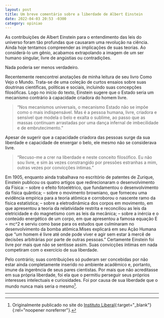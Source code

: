 ```yaml
---
layout: post
title: Um breve comentário sobre a liberdade de Albert Einstein
date: 2022-04-03 20:53 -0300
category: opiniao
---
```


As contribuições de Albert Einstein para o entendimento das leis do universo foram tão profundas que causaram uma revolução na ciência. Ainda hoje tentamos compreender as implicações de suas teorias. Ao considerá-lo um gênio, acabamos extrapolando a imagem de um ser humano singular, livre de angústias ou contradições.

Nada poderia ser menos verdadeiro.

Recentemente reencontrei anotações de minha leitura de seu livro Como Vejo o Mundo. Trata-se de uma coleção de curtos ensaios sobre suas doutrinas científicas, políticas e sociais, incluindo suas concepções filosóficas. Logo no início do texto, Einstein sugere que o Estado seria um mecanismo contrário à capacidade criadora do homem livre.

> “Nos mecanismos universais, o mecanismo Estado não se impõe como o mais indispensável. Mas é a pessoa humana, livre, criadora e sensível que modela o belo e exalta o sublime, ao passo que as massas continuam arrastadas por uma dança infernal de imbecilidade e de embrutecimento.”

Apesar de sugerir que a capacidade criadora das pessoas surge da sua liberdade e capacidade de enxergar o belo, ele mesmo não se considerava livre.

> “Recuso-me a crer na liberdade e neste conceito filosófico. Eu não sou livre, e sim às vezes constrangido por pressões estranhas a mim, outras vezes por convicções íntimas.”

Em 1905, enquanto ainda trabalhava no escritório de patentes de Zurique, Einstein publicou os quatro artigos que redirecionaram o desenvolvimento da Física:
– sobre o efeito fotoelétrico, que fundamentou o desenvolvimento da física quântica;
– sobre o movimento browniano, que forneceu uma evidência empírica para a teoria atômica e corroborou o nascente ramo da física estatística;
– sobre a eletrodinâmica dos corpos em movimento, em que apresentou a teoria da relatividade restrita e reconciliou as leis da eletricidade e do magnetismo com as leis da mecânica;
– sobre a inércia e o conteúdo energético de um corpo, em que apresentou a famosa equação E = mc^2 e serviu como base para os estudos que culminaram no desenvolvimento da bomba atômica.Mises explicará em seu Ação Humana que “um homem é livre até onde pode viver e agir sem estar à mercê de decisões arbitrárias por parte de outras pessoas.” Certamente Einstein foi livre por mais que não se sentisse assim. Suas convicções íntimas em nada competiram com o exercício de sua liberdade.

Pelo contrário; suas contribuições só puderam ser concebidas por não estar ainda completamente inserido no ambiente acadêmico e, portanto, imune da ingerência de seus pares cientistas. Por mais que não acreditasse em sua própria liberdade, foi ela que o permitiu perseguir seus próprios interesses intelectuais e curiosidades. Foi por causa de sua liberdade que o mundo nunca mais seria o mesmo[^1].

---
[^1]: Originalmente publicado no site do [Instituto Liberal](https://www.institutoliberal.org.br/blog/um-breve-comentario-sobre-a-liberdade-de-albert-einstein/){:target="_blank"}{:rel="noopener noreferrer"}.
